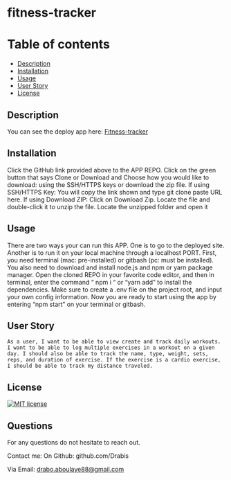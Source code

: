 # fitness-tracker

  # Table of contents
  * [Description](#description)
  * [Installation](#installation)
  * [Usage](#usage)
  * [User Story](#userstory)
  * [License](#license)

  ## Description
  You can see the deploy app here: [Fitness-tracker](https://damp-retreat-78804.herokuapp.com/)
  ## Installation
  Click the GitHub link provided above to the APP REPO. Click on the green button that says Clone or Download and Choose how you would like to download: using the SSH/HTTPS keys or download the zip file. If using SSH/HTTPS Key: You will copy the link shown and type git clone paste URL here. If using Download ZIP: Click on Download Zip. Locate the file and double-click it to unzip the file. Locate the unzipped folder and open it

  ## Usage 
  There are two ways your can run this APP. One is to go to the deployed site. Another is to run it on your local machine through a localhost PORT. First, you need terminal (mac: pre-installed) or gitbash (pc: must be installed). You also need to download and install node.js and npm or yarn package manager. Open the cloned REPO in your favorite code editor, and then in terminal, enter the command “ npm i “ or “yarn add” to install the dependencies. Make sure to create a .env file on the project root, and input your own config information. Now you are ready to start using the app by entering “npm start” on your terminal or gitbash.
  
  ## User Story
    As a user, I want to be able to view create and track daily workouts. I want to be able to log multiple exercises in a workout on a given day. I should also be able to track the name, type, weight, sets, reps, and duration of exercise. If the exercise is a cardio exercise, I should be able to track my distance traveled.
  ## License
  [![MIT license](https://img.shields.io/badge/License-MIT-blue.svg)](https://lbesson.mit-license.org/)
  
  ## Questions
  For any questions do not hesitate to reach out. 

  Contact me:
  On Github: github.com/Drabis 

  Via Email: drabo.aboulaye88@gmail.com

